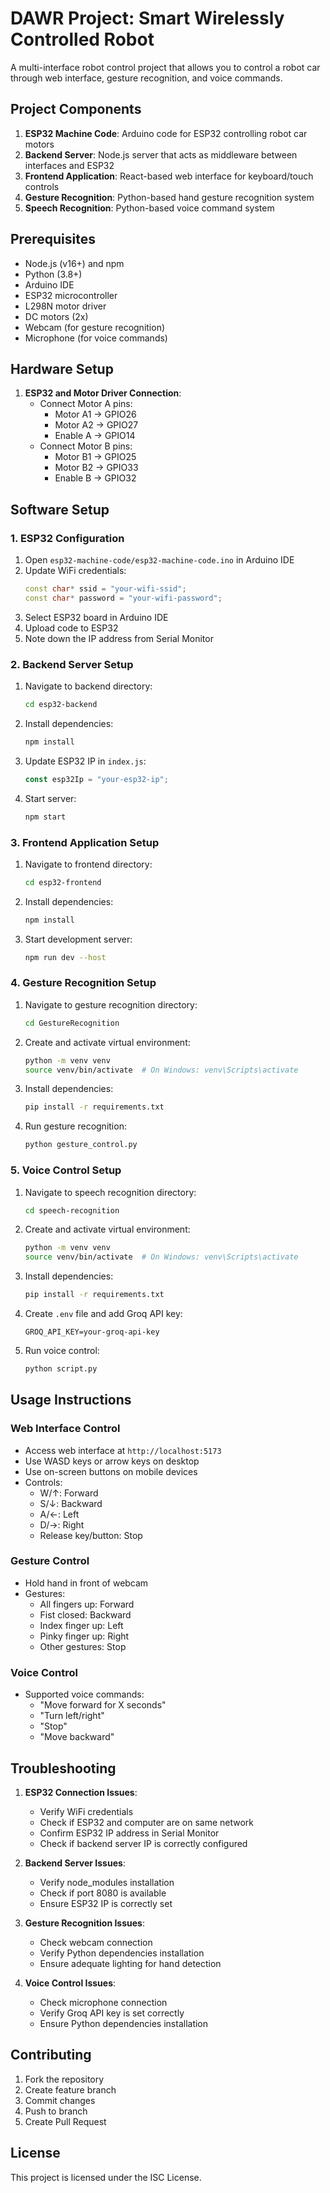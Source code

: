 # DAWR Project: Smart Wirelessly Controlled Robot

A multi-interface robot control project that allows you to control a robot car through web interface, gesture recognition, and voice commands.

## Project Components

1. **ESP32 Machine Code**: Arduino code for ESP32 controlling robot car motors
2. **Backend Server**: Node.js server that acts as middleware between interfaces and ESP32
3. **Frontend Application**: React-based web interface for keyboard/touch controls
4. **Gesture Recognition**: Python-based hand gesture recognition system
5. **Speech Recognition**: Python-based voice command system

## Prerequisites

- Node.js (v16+) and npm
- Python (3.8+)
- Arduino IDE
- ESP32 microcontroller
- L298N motor driver
- DC motors (2x)
- Webcam (for gesture recognition)
- Microphone (for voice commands)

## Hardware Setup

1. **ESP32 and Motor Driver Connection**:
   - Connect Motor A pins:
     - Motor A1 -> GPIO26
     - Motor A2 -> GPIO27
     - Enable A -> GPIO14
   - Connect Motor B pins:
     - Motor B1 -> GPIO25
     - Motor B2 -> GPIO33
     - Enable B -> GPIO32

## Software Setup

### 1. ESP32 Configuration

1. Open `esp32-machine-code/esp32-machine-code.ino` in Arduino IDE
2. Update WiFi credentials:
   ```cpp
   const char* ssid = "your-wifi-ssid";
   const char* password = "your-wifi-password";
   ```
3. Select ESP32 board in Arduino IDE
4. Upload code to ESP32
5. Note down the IP address from Serial Monitor

### 2. Backend Server Setup

1. Navigate to backend directory:
   ```sh
   cd esp32-backend
   ```
2. Install dependencies:
   ```sh
   npm install
   ```
3. Update ESP32 IP in `index.js`:
   ```js
   const esp32Ip = "your-esp32-ip";
   ```
4. Start server:
   ```sh
   npm start
   ```

### 3. Frontend Application Setup

1. Navigate to frontend directory:
   ```sh
   cd esp32-frontend
   ```
2. Install dependencies:
   ```sh
   npm install
   ```
3. Start development server:
   ```sh
   npm run dev --host
   ```

### 4. Gesture Recognition Setup

1. Navigate to gesture recognition directory:
   ```sh
   cd GestureRecognition
   ```
2. Create and activate virtual environment:
   ```sh
   python -m venv venv
   source venv/bin/activate  # On Windows: venv\Scripts\activate
   ```
3. Install dependencies:
   ```sh
   pip install -r requirements.txt
   ```
4. Run gesture recognition:
   ```sh
   python gesture_control.py
   ```

### 5. Voice Control Setup

1. Navigate to speech recognition directory:
   ```sh
   cd speech-recognition
   ```
2. Create and activate virtual environment:
   ```sh
   python -m venv venv
   source venv/bin/activate  # On Windows: venv\Scripts\activate
   ```
3. Install dependencies:
   ```sh
   pip install -r requirements.txt
   ```
4. Create `.env` file and add Groq API key:
   ```
   GROQ_API_KEY=your-groq-api-key
   ```
5. Run voice control:
   ```sh
   python script.py
   ```

## Usage Instructions

### Web Interface Control

- Access web interface at `http://localhost:5173`
- Use WASD keys or arrow keys on desktop
- Use on-screen buttons on mobile devices
- Controls:
  - W/↑: Forward
  - S/↓: Backward
  - A/←: Left
  - D/→: Right
  - Release key/button: Stop

### Gesture Control

- Hold hand in front of webcam
- Gestures:
  - All fingers up: Forward
  - Fist closed: Backward
  - Index finger up: Left
  - Pinky finger up: Right
  - Other gestures: Stop

### Voice Control

- Supported voice commands:
  - "Move forward for X seconds"
  - "Turn left/right"
  - "Stop"
  - "Move backward"

## Troubleshooting

1. **ESP32 Connection Issues**:

   - Verify WiFi credentials
   - Check if ESP32 and computer are on same network
   - Confirm ESP32 IP address in Serial Monitor
   - Check if backend server IP is correctly configured

2. **Backend Server Issues**:

   - Verify node_modules installation
   - Check if port 8080 is available
   - Ensure ESP32 IP is correctly set

3. **Gesture Recognition Issues**:

   - Check webcam connection
   - Verify Python dependencies installation
   - Ensure adequate lighting for hand detection

4. **Voice Control Issues**:
   - Check microphone connection
   - Verify Groq API key is set correctly
   - Ensure Python dependencies installation

## Contributing

1. Fork the repository
2. Create feature branch
3. Commit changes
4. Push to branch
5. Create Pull Request

## License

This project is licensed under the ISC License.
